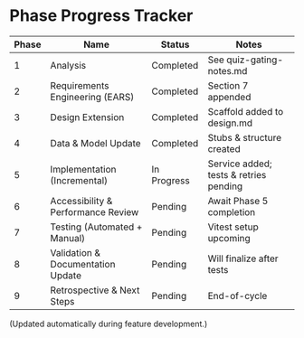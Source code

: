 # Phase Progress Tracker

| Phase | Name                               | Status      | Notes                                  |
| ----- | ---------------------------------- | ----------- | -------------------------------------- |
| 1     | Analysis                           | Completed   | See quiz-gating-notes.md               |
| 2     | Requirements Engineering (EARS)    | Completed   | Section 7 appended                     |
| 3     | Design Extension                   | Completed   | Scaffold added to design.md            |
| 4     | Data & Model Update                | Completed   | Stubs & structure created              |
| 5     | Implementation (Incremental)       | In Progress | Service added; tests & retries pending |
| 6     | Accessibility & Performance Review | Pending     | Await Phase 5 completion               |
| 7     | Testing (Automated + Manual)       | Pending     | Vitest setup upcoming                  |
| 8     | Validation & Documentation Update  | Pending     | Will finalize after tests              |
| 9     | Retrospective & Next Steps         | Pending     | End-of-cycle                           |

(Updated automatically during feature development.)

